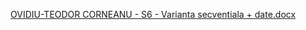 [OVIDIU-TEODOR CORNEANU - S6 - Varianta secventiala + date.docx](https://github.com/user-attachments/files/19463873/OVIDIU-TEODOR.CORNEANU.-.S6.-.Varianta.secventiala.%2B.date.docx)
